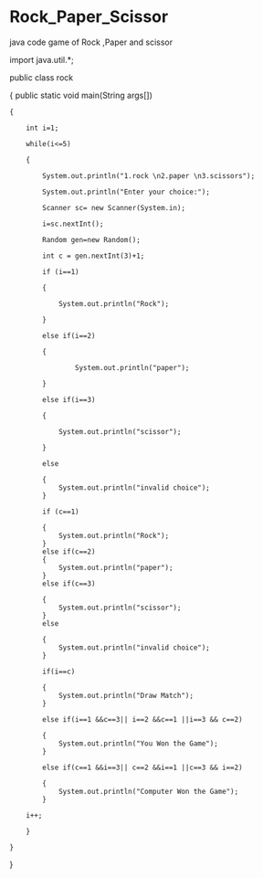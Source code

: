 # Rock_Paper_Scissor
java code game of Rock ,Paper and  scissor

import java.util.*;

public class rock

{
	public static void main(String args[])
  
	{
  
		int i=1;
    
		while(i<=5)
    
		{
    
			System.out.println("1.rock \n2.paper \n3.scissors");
      
			System.out.println("Enter your choice:");
      
			Scanner sc= new Scanner(System.in);
      
			i=sc.nextInt();
      
			Random gen=new Random();
      
			int c = gen.nextInt(3)+1;
      
			if (i==1)
      
			{
      
				System.out.println("Rock");
        
			}	
      
			else if(i==2)
      
			{
      
					System.out.println("paper");
          
			}
      
			else if(i==3)
      
			{
      
				System.out.println("scissor");
        
			}
      
			else
      
			{
				System.out.println("invalid choice");
			}

			if (c==1)
      
			{
				System.out.println("Rock");
			}	
			else if(c==2)
			{
				System.out.println("paper");
			}
			else if(c==3)
      
			{
				System.out.println("scissor");
			}
			else
      
			{
				System.out.println("invalid choice");
			}

			if(i==c)
      
			{
				System.out.println("Draw Match");
			}
      
			else if(i==1 &&c==3|| i==2 &&c==1 ||i==3 && c==2)
      
			{
				System.out.println("You Won the Game");
			}
      
			else if(c==1 &&i==3|| c==2 &&i==1 ||c==3 && i==2)
      
			{
				System.out.println("Computer Won the Game");
			}
      
		i++;
    
		}
    
	}	
	
}

